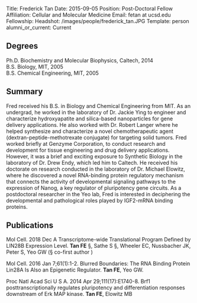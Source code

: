 Title: Frederick Tan
Date: 2015-09-05
Position: Post-Doctoral Fellow
Affiliation: Cellular and Molecular Medicine
Email: fetan at ucsd.edu
Fellowship: 
Headshot: /images/people/frederick_tan.JPG
Template: person
alumni_or_current: Current

## Degrees

Ph.D. Biochemistry and Molecular Biophysics, Caltech, 2014<br>
B.S. Biology, MIT, 2005<br>
B.S. Chemical Engineering, MIT, 2005<br>

## Summary
Fred received his B.S. in Biology and Chemical Engineering from MIT. As an undergrad, he worked in the laboratory of Dr. Jackie Ying to engineer and characterize hydroxyapatite and silica-based nanoparticles for gene delivery applications. He also worked with Dr. Robert Langer where he helped synthesize and characterize a novel chemotherapeutic agent (dextran-peptide-methotrexate conjugate) for targeting solid tumors. Fred worked briefly at Genzyme Corporation, to conduct research and development for tissue engineering and drug delivery applications. However, it was a brief and exciting exposure to Synthetic Biology in the laboratory of Dr. Drew Endy, which led him to Caltech. He received his doctorate on research conducted in the laboratory of Dr. Michael Elowitz, where he discovered a novel RNA-binding protein regulatory mechanism that connects the activity of developmental signaling pathways to the expression of Nanog, a key regulator of pluripotency gene circuits. As a postdoctoral researcher in the Yeo lab, Fred is interested in deciphering the developmental and pathological roles played by IGF2-mRNA binding proteins.


## Publications

Mol Cell. 2018 Dec A Transcriptome-wide Translational Program Defined by LIN28B Expression Level. **Tan FE** §, Sathe S §, Wheeler EC, Nussbacher JK, Peter S, Yeo GW (§ co-first author )

Mol Cell. 2016 Jan 7;61(1):1-2. Blurred Boundaries: The RNA Binding Protein Lin28A Is Also an Epigenetic Regulator. **Tan FE**, Yeo GW.

Proc Natl Acad Sci U S A. 2014 Apr 29;111(17):E1740-8.
Brf1 posttranscriptionally regulates pluripotency and differentiation responses downstream of Erk MAP kinase.
**Tan FE**, Elowitz MB
